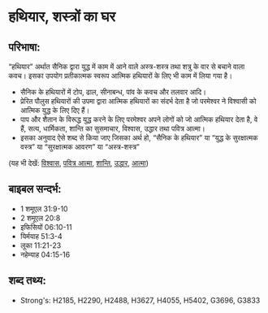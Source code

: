# हथियार, शस्त्रों का घर #

## परिभाषा: ##

“हथियार” अर्थात सैनिक द्वारा युद्ध में काम में आने वाले अस्त्र-शस्त्र तथा शत्रु के वार से बचाने वाला कवच। इसका उपयोग प्रतीकात्मक स्वरूप आत्मिक हथियारों के लिए भी काम में लिया गया है।

* सैनिक के हथियारों में टोप, ढाल, सीनाबन्ध, पांव के कवच और तलवार आदि।
* प्रेरित पौलुस हथियारों की उपमा द्वारा आत्मिक हथियारों का संदर्भ देता है जो परमेश्वर ने विश्वासी को आत्मिक युद्ध के लिए दिए हैं।
* पाप और शैतान के विरूद्ध युद्ध करने के लिए परमेश्वर अपने लोगों को जो आत्मिक हथियार देता है, वे हैं, सत्य, धार्मिकता, शान्ति का सुसमाचार, विश्वास, उद्धार तथा पवित्र आत्मा।
* इसका अनुवाद ऐसे शब्द से किया जाए जिसका अर्थ हो, “सैनिक के हथियार” या “युद्ध के सुरक्षात्मक वस्त्र” या “सुरक्षात्मक आवरण” या “अस्त्र-शस्त्र”

(यह भी देखें: [विश्वास](../faith.md), [पवित्र आत्मा](../holyspirit.md), [शान्ति](../peace.md), [उद्धार](../salvation.md), [आत्मा](../spirit.md))

## बाइबल सन्दर्भ: ##

* 1 शमूएल 31:9-10
* 2 शमूएल 20:8
* इफिसियों 06:10-11
* यिर्मयाह 51:3-4
* लूका 11:21-23
* नहेम्याह 04:15-16

## शब्द तथ्य: ##

* Strong's: H2185, H2290, H2488, H3627, H4055, H5402, G3696, G3833
